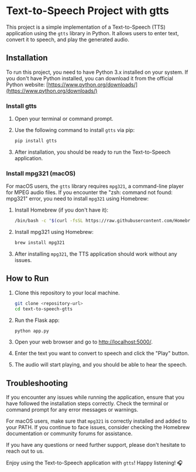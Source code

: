 # Text-to-Speech Project with gtts

This project is a simple implementation of a Text-to-Speech (TTS) application using the `gtts` library in Python. It allows users to enter text, convert it to speech, and play the generated audio.

## Installation

To run this project, you need to have Python 3.x installed on your system. If you don't have Python installed, you can download it from the official Python website: [https://www.python.org/downloads/](https://www.python.org/downloads/)

### Install gtts

1. Open your terminal or command prompt.

2. Use the following command to install `gtts` via pip:

   ```bash
   pip install gtts
   ```

3. After installation, you should be ready to run the Text-to-Speech application.

### Install mpg321 (macOS)

For macOS users, the `gtts` library requires `mpg321`, a command-line player for MPEG audio files. If you encounter the "zsh: command not found: mpg321" error, you need to install `mpg321` using Homebrew:

1. Install Homebrew (if you don't have it):

   ```bash
   /bin/bash -c "$(curl -fsSL https://raw.githubusercontent.com/Homebrew/install/HEAD/install.sh)"
   ```

2. Install mpg321 using Homebrew:

   ```bash
   brew install mpg321
   ```

3. After installing `mpg321`, the TTS application should work without any issues.

## How to Run

1. Clone this repository to your local machine.

   ```bash
   git clone <repository-url>
   cd text-to-speech-gtts
   ```

2. Run the Flask app:

   ```bash
   python app.py
   ```

3. Open your web browser and go to [http://localhost:5000/](http://localhost:5000/).

4. Enter the text you want to convert to speech and click the "Play" button.

5. The audio will start playing, and you should be able to hear the speech.

## Troubleshooting

If you encounter any issues while running the application, ensure that you have followed the installation steps correctly. Check the terminal or command prompt for any error messages or warnings.

For macOS users, make sure that `mpg321` is correctly installed and added to your PATH. If you continue to face issues, consider checking the Homebrew documentation or community forums for assistance.

If you have any questions or need further support, please don't hesitate to reach out to us.

Enjoy using the Text-to-Speech application with `gtts`! Happy listening! 🎧